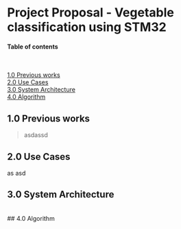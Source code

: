 # Project Proposal - Vegetable classification using STM32 



#### Table of contents

<br>

[1.0 Previous works](#10-introduction)
<br>
[2.0 Use Cases](#20-Use-Cases)
<br>
[3.0 System Architecture ](#System-Architecture)
<br>
[4.0 Algorithm](#Algorithm)




## 1.0 Previous works
> asdassd

## 2.0 Use Cases
as
asd
<br>
## 3.0 System Architecture

<br>
## 4.0 Algorithm



